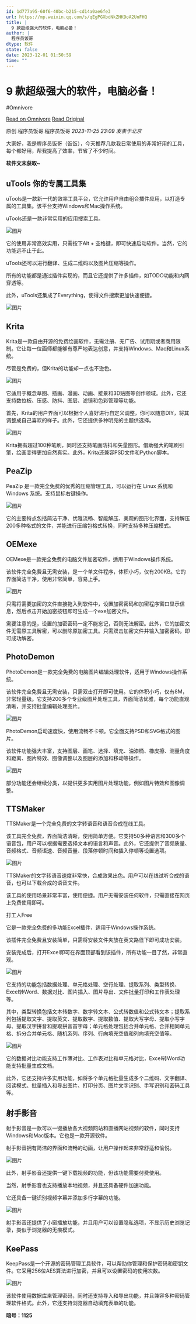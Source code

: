 ```yaml
---
id: 1d777a95-60f6-40bc-b215-cd14a0ae6fe3
url: https://mp.weixin.qq.com/s/qEgPGXbdNkZHK9oA2UnFHQ
title: |
  9 款超级强大的软件，电脑必备！
author: |
  程序员饭哥
dtype: 软件
state: false
date: 2023-12-01 01:50:59
time: ""
---
```



# 9 款超级强大的软件，电脑必备！
#Omnivore

[Read on Omnivore](https://omnivore.app/me/https-mp-weixin-qq-com-s-q-eg-pg-xbd-nk-zhk-9-o-a-2-un-fhq-18c215ae0e8)
[Read Original](https://mp.weixin.qq.com/s/qEgPGXbdNkZHK9oA2UnFHQ)

原创  程序员饭哥  程序员饭哥 _2023-11-25 23:09_ _发表于北京_ 

大家好，我是程序员饭哥（饭饭），今天推荐几款我日常使用的非常好用的工具，每个都好用，帮我提高了效率，节省了不少时间。

**软件文末获取\~**

## uTools 你的专属工具集

uTools是一款新一代的效率工具平台，它允许用户自由组合插件应用，以打造专属的工具集。该平台支持Windows和Mac操作系统。

uTools还是一款非常实用的应用搜索工具。

![图片](https://proxy-prod.omnivore-image-cache.app/0x0,s78eFbqwm5YFp2hB4mNil7v-saGylXfybusQdO5Lg3Iw/https://mmbiz.qpic.cn/sz_mmbiz_png/OhepwYCSDiciacAhLssTUGHfz5fvPI5rSIbjuw2cj5R7JML9ibDGQYJsr2EmZWsw3icNIRHNuPsRSMMMzYRY4P4vKA/640?wx_fmt=png&from=appmsg)

它的使用非常高效实用，只需按下Alt + 空格键，即可快速启动软件。当然，它的功能远不止于此。

uTools还可以进行翻译、生成二维码以及图片压缩等操作。

所有的功能都是通过插件实现的，而且它还提供了许多插件，如TODO功能和内网穿透等。

此外，uTools还集成了Everything，使得文件搜索更加快速便捷。

![图片](https://proxy-prod.omnivore-image-cache.app/0x0,sTxXqESXJ40sG3camEoeQhfn6Uz4Jz1ZbuBDk4n7kGzI/https://mmbiz.qpic.cn/sz_mmbiz_png/OhepwYCSDiciacAhLssTUGHfz5fvPI5rSIkQwl4GNdHjU3B8gSfklGZrW5RVUrWic0SEY9D5UzRWvyxqudPltq93A/640?wx_fmt=png&from=appmsg)

## Krita

Krita是一款自由开源的免费绘画软件，无需注册、无广告、试用期或者商用限制。它让每一位画师都能够有尊严地表达创意，并支持Windows、Mac和Linux系统。

尽管是免费的，但Krita的功能却一点也不逊色。

![图片](https://proxy-prod.omnivore-image-cache.app/0x0,sZ_0fZpLqn4KjPx4CrWkj_4GDBo0iqh9_k7Ky1yJbqcM/https://mmbiz.qpic.cn/sz_mmbiz_png/OhepwYCSDiciacAhLssTUGHfz5fvPI5rSIoOVbyFwEpdOrmUibz719m4j0s3eJI0xeeHeup9VLOkYdUMibplelicCMg/640?wx_fmt=png&from=appmsg)

它适用于概念草图、插画、漫画、动画、接景和3D贴图等创作领域。此外，它还支持数位板、压感、防抖、图层、滤镜和色彩管理等功能。

首先，Krita的用户界面可以根据个人喜好进行自定义调整，你可以随意DIY，将其调整成自己喜欢的样子。此外，它还提供多种明亮的主题供选择。

![图片](https://proxy-prod.omnivore-image-cache.app/0x0,s6qfT_GEGiomSX2iHGVeSuVLX72V-AO4aELP_w5RQRUk/https://mmbiz.qpic.cn/sz_mmbiz_png/OhepwYCSDiciacAhLssTUGHfz5fvPI5rSI65PM9vZMuAvicArDhP3kXBtvAuIBNNibjkL5vOjEEfHnhgTO5Uj4mMHg/640?wx_fmt=png&from=appmsg)

Krita拥有超过100种笔刷，同时还支持笔画防抖和矢量图形。借助强大的笔刷引擎，绘画变得更加自然真实。此外，Krita还兼容PSD文件和Python脚本。

## PeaZip

PeaZip 是一款完全免费的优秀的压缩管理工具，可以运行在 Linux 系统和 Windows 系统。支持鼠标右键操作。

![图片](https://proxy-prod.omnivore-image-cache.app/0x0,s2968_GwEpk-8Ubz_0YzQu8w2Z3d0EMMvdwk5tEi65Lg/https://mmbiz.qpic.cn/sz_mmbiz_png/OhepwYCSDiciacAhLssTUGHfz5fvPI5rSIwzZeN7SglhfC56fc4T1tl0FEAnJsXsnTrApKr37BD9mb6eyBcLOpzg/640?wx_fmt=png&from=appmsg)

它的主要特点包括简洁干净、优雅流畅、智能解压、美观的图形化界面，支持解压200多种格式的文件，并能进行压缩包格式转换，同时支持多种压缩模式。

## OEMexe

OEMexe是一款完全免费的电脑文件加密软件，适用于Windows操作系统。

该软件完全免费且无需安装，是一个单文件程序，体积小巧，仅有200KB。它的界面简洁干净，使用非常简单，容易上手。

![图片](https://proxy-prod.omnivore-image-cache.app/0x0,sfSq2huR6tUH7l7iD7qam7AKe5nGitfzX0r0r1qhWVqQ/https://mmbiz.qpic.cn/sz_mmbiz_png/OhepwYCSDiciacAhLssTUGHfz5fvPI5rSIibSxcP5j0kEPV5Hu2gsMkkaGUrYEiakeAfyGVkibmJS2COtMQklnLt1YQ/640?wx_fmt=png&from=appmsg)

只需将需要加密的文件直接拖入到软件中，设置加密密码和加密程序窗口显示信息，然后点击开始加密按钮即可生成一个exe加密文件。

需要注意的是，设置的加密密码一定不能忘记，否则无法解密。此外，它的加密文件无需原工具解密，可以删除原加密工具。只需双击加密文件并输入加密密码，即可成功解密。

## PhotoDemon

PhotoDemon是一款完全免费的电脑图片编辑处理软件，适用于Windows操作系统。

该软件完全免费且无需安装，只需双击打开即可使用。它的体积小巧，仅有8M，非常轻量级。它支持200多个专业级图片处理工具，界面简洁优雅，每个功能直观清晰，并支持批量编辑处理图片。

![图片](https://proxy-prod.omnivore-image-cache.app/0x0,sWe-Xb4M-T4HOxt-JRXoBXZ8Br8idlc0CCt67jN2ZARk/https://mmbiz.qpic.cn/sz_mmbiz_png/OhepwYCSDiciacAhLssTUGHfz5fvPI5rSIskBfX5zrhZb8PlbW91MVJxCoexcK7CnUkI9U482L9ibibEzy1PxLWzag/640?wx_fmt=png&from=appmsg)

PhotoDemon启动速度快，使用流畅不卡顿。它全面支持PSD和SVG格式的图片。

该软件功能强大丰富，支持图层、画笔、选择、填充、油漆桶、橡皮擦、测量角度和距离、图片特效、图像调整以及图层的添加和移动等操作。

![图片](https://proxy-prod.omnivore-image-cache.app/0x0,sDcLoKsawPZfBVqi1mxKN__5ZhLXpsWQLF5Bbkuy4Uw0/https://mmbiz.qpic.cn/sz_mmbiz_png/OhepwYCSDiciacAhLssTUGHfz5fvPI5rSIy7dsN5Jb8ylS6zicZPGhskLHudS27ibwKjX8ebiaUYHOFLogaHYDCBX9A/640?wx_fmt=png&from=appmsg)

部分功能还会继续分类，以提供更多实用图片处理功能，例如图片特效和图像调整。

## TTSMaker
  
  
TTSMaker是一个完全免费的文字转语音和语音合成在线工具。

该工具完全免费，界面简洁清晰，使用简单方便。它支持50多种语言和300多个语音包，用户可以根据需要选择文本的语言和声音。此外，它还提供了音频质量、音频格式、音频语速、音频音量、段落停顿时间和插入停顿等设置选项。

![图片](https://proxy-prod.omnivore-image-cache.app/0x0,sxfsXEzfGHAd_RHxO6GYtrqtZUm-HzfEIHLWxUeTmZ1s/https://mmbiz.qpic.cn/sz_mmbiz_png/OhepwYCSDiciacAhLssTUGHfz5fvPI5rSIl6UbcgIYqWgDvTH2ibmysY2icCtU4AXhbDzzkZD4zBa9FE5UOhVXTMuQ/640?wx_fmt=png&from=appmsg)

TTSMaker的文字转语音速度非常快，合成效果出色。用户可以在线试听合成的语音，也可以下载合成的语音文件。

该工具的使用场景非常丰富，使用便捷。用户无需安装任何软件，只需直接在网页上免费使用即可。

  
打工人Free

它是一款完全免费的多功能Excel插件，适用于Windows操作系统。

该插件完全免费且安装简单，只需将安装文件夹放在英文路径下即可成功安装。

安装完成后，打开Excel即可在界面顶部看到该插件，所有功能一目了然，非常直观。

![图片](https://proxy-prod.omnivore-image-cache.app/0x0,sbYcS13kdZeW_MX3NHkcKGNrkkHBKSoiAaDMc0ZPTGxM/https://mmbiz.qpic.cn/sz_mmbiz_png/OhepwYCSDiciacAhLssTUGHfz5fvPI5rSISKsEibJEG3sMmKSrCicVibObjyIfOg0WvevibwCs3U59QJ31veicw8KPwPA/640?wx_fmt=png&from=appmsg)

它支持的功能包括数据处理、单元格处理、空行处理、提取系列、类型转换、Excel转Word、数据对比、图片插入、图片导出、文件批量打印和工作表处理等。

其中，类型转换包括文本转数字、数字转文本、公式转数值和公式转文本；提取系列包括提取文字、提取英文、提取数字、提取数值、提取大写字母、提取小写字母、提取汉字拼音和提取拼音首字母；单元格处理包括合并单元格、合并相同单元格、拆分合并单元格、随机系列、序列、行向填充空值和列向填充空值等。

![图片](https://proxy-prod.omnivore-image-cache.app/0x0,skl4P_PqNRqlTulk2eHNmm6CB2g3hafbNCBKm2znZUjM/https://mmbiz.qpic.cn/sz_mmbiz_png/OhepwYCSDiciacAhLssTUGHfz5fvPI5rSILmqiaeq6sXb646Teb5V6na3urIvEAtC31yIppyAscfiaDabJysMLcVCA/640?wx_fmt=png&from=appmsg)

它的数据对比功能支持工作薄对比、工作表对比和单元格对比，Excel转Word功能支持批量生成文档。

此外，它还支持许多实用功能，如将多个单元格批量生成多个二维码、文字翻译、阅读模式、批量插入和导出图片、打印分页、图片文字识别、手写识别和密码工具等。

## 射手影音

射手影音是一款可以一键播放各大视频网站和直播网站视频的软件，同时支持Windows和Mac版本。它也是一款开源软件。

射手影音拥有简洁的界面和流畅的动画，让用户操作起来非常舒适和愉悦。

![图片](https://proxy-prod.omnivore-image-cache.app/0x0,suuQGvLd-0cj0z5c1pSHFpGyE7N_vkhTsIIvPxDjw3xs/https://mmbiz.qpic.cn/sz_mmbiz_png/OhepwYCSDiciacAhLssTUGHfz5fvPI5rSIyphmvM8sLhvDeIOvDI0VIawbrLrkqSV0L33ay3DVEN9PvUk2iawgX5Q/640?wx_fmt=png&from=appmsg)

此外，射手影音还提供一键下载视频的功能，但该功能需要付费使用。

当然，射手影音也支持播放本地视频，并且还具备硬件加速功能。

它还具备一键识别视频字幕并添加多行字幕的功能。

![图片](https://proxy-prod.omnivore-image-cache.app/0x0,scdvATPJ6ysMrBt27RSle8rbVvz2iB2okp0y1GcJgLzY/https://mmbiz.qpic.cn/sz_mmbiz_png/OhepwYCSDiciacAhLssTUGHfz5fvPI5rSIgJKiaLQlx90ayDObD0RNPgI4PM2O4fVcbNsnQme0mmopI26N9WJpiceQ/640?wx_fmt=png&from=appmsg)

射手影音还提供了小窗播放功能，并且用户可以设置隐私选项，不显示历史浏览记录，类似于浏览器的无痕模式。

## KeePass

KeepPass是一个开源的密码管理工具软件，可以帮助你管理和保护密码和密钥文件。它采用256位AES算法进行加密，并且可以设置密码的使用次数。

![图片](https://proxy-prod.omnivore-image-cache.app/0x0,sQ-4X8Xa660sAwjNR-JoqjlHSbhJWFgfnBhl_EDikUBM/https://mmbiz.qpic.cn/sz_mmbiz_png/OhepwYCSDiciacAhLssTUGHfz5fvPI5rSIOcsLicgbQAGAbXXibeVcjIvYryHG6s1WPmFcOISjN3mhiaPRsVh8818XQ/640?wx_fmt=png&from=appmsg)

该软件使用数据库来管理密码，同时还支持导入和导出功能，并且兼容多种密码管理软件格式。此外，它还支持浏览器自动填充表单的功能。

**暗号：1125**  




